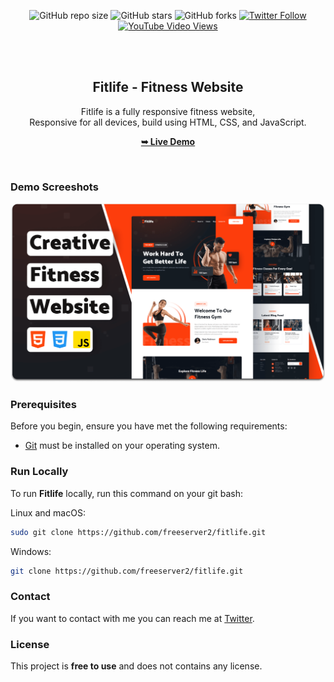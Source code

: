<div align="center">
  
  ![GitHub repo size](https://img.shields.io/github/repo-size/freeserver2/fitlife)
  ![GitHub stars](https://img.shields.io/github/stars/freeserver2/fitlife?style=social)
  ![GitHub forks](https://img.shields.io/github/forks/freeserver2/fitlife?style=social)
  [![Twitter Follow](https://img.shields.io/twitter/follow/freeserver2?style=social)](https://twitter.com/intent/follow?screen_name=freeserver2)
  [![YouTube Video Views](https://img.shields.io/youtube/views/dmif_yP7cZw?style=social)](https://youtu.be/dmif_yP7cZw)

  <br />
  <br />

  <h2 align="center">Fitlife - Fitness Website</h2>

  Fitlife is a fully responsive fitness website, <br />Responsive for all devices, build using HTML, CSS, and JavaScript.

  <a href="https://freeserver2.github.io/fitlife/"><strong>➥ Live Demo</strong></a>

</div>

<br />

### Demo Screeshots

![Fitlife Desktop Demo](./readme-images/desktop.png "Desktop Demo")

### Prerequisites

Before you begin, ensure you have met the following requirements:

* [Git](https://git-scm.com/downloads "Download Git") must be installed on your operating system.

### Run Locally

To run **Fitlife** locally, run this command on your git bash:

Linux and macOS:

```bash
sudo git clone https://github.com/freeserver2/fitlife.git
```

Windows:

```bash
git clone https://github.com/freeserver2/fitlife.git
```

### Contact

If you want to contact with me you can reach me at [Twitter](https://www.twitter.com/freeserver2).

### License

This project is **free to use** and does not contains any license.
